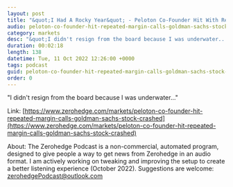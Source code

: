 ```yaml
---
layout: post
title: "&quot;I Had A Rocky Year&quot; - Peloton Co-Founder Hit With Repeated Margin Calls From Goldman Sachs As Stock Crashed"
audio: peloton-co-founder-hit-repeated-margin-calls-goldman-sachs-stock-crashed-0
category: markets
desc: "&quot;I didn't resign from the board because I was underwater...&quot; "
duration: 00:02:18
length: 138
datetime: Tue, 11 Oct 2022 12:26:00 +0000
tags: podcast
guid: peloton-co-founder-hit-repeated-margin-calls-goldman-sachs-stock-crashed-0
order: 0
---
```

&quot;I didn't resign from the board because I was underwater...&quot; 

Link: [https://www.zerohedge.com/markets/peloton-co-founder-hit-repeated-margin-calls-goldman-sachs-stock-crashed](https://www.zerohedge.com/markets/peloton-co-founder-hit-repeated-margin-calls-goldman-sachs-stock-crashed)

About: The Zerohedge Podcast is a non-commercial, automated program, designed to give people a way to get news from Zerohedge in an audio format.  I am actively working on tweaking and improving the setup to create a better listening experience (October 2022).  Suggestions are welcome: [zerohedgePodcast@outlook.com](mailto:zerohedgePodcast@outlook.com)